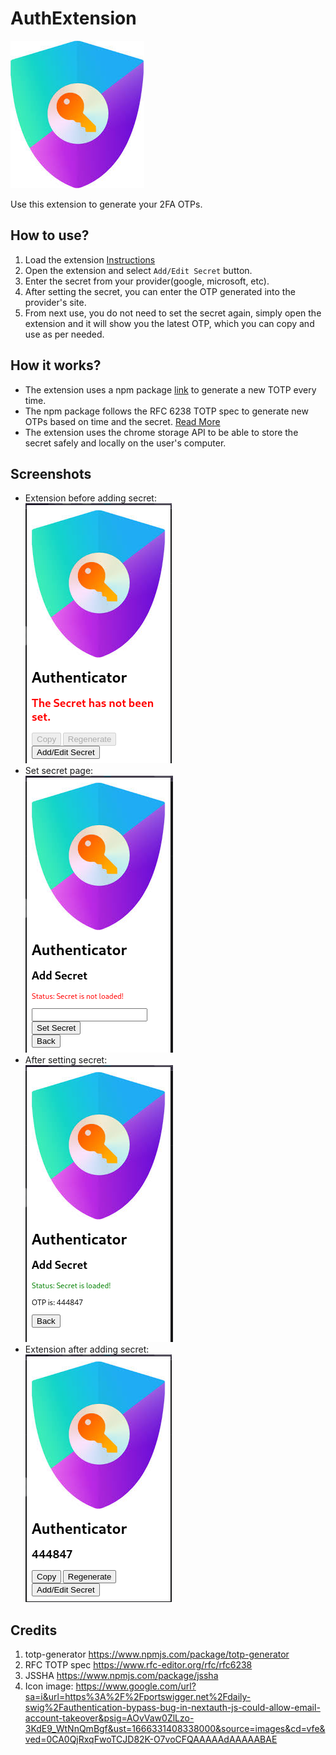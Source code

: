 # AuthExtension

<img src="icon.png" />

Use this extension to generate your 2FA OTPs.

## How to use?
1. Load the extension [Instructions](https://webkul.com/blog/how-to-install-the-unpacked-extension-in-chrome/)
2. Open the extension and select `Add/Edit Secret` button.
3. Enter the secret from your provider(google, microsoft, etc).
4. After setting the secret, you can enter the OTP generated into the provider's site.
5. From next use, you do not need to set the secret again, simply open the extension and it will show you the latest OTP, which you can copy and use as per needed.

## How it works?
- The extension uses a npm package [link](https://www.npmjs.com/package/totp-generator) to generate a new TOTP every time.
- The npm package follows the RFC 6238 TOTP spec to generate new OTPs based on time and the secret. [Read More](https://www.rfc-editor.org/rfc/rfc6238)
- The extension uses the chrome storage API to be able to store the secret safely and locally on the user's computer.

## Screenshots
- Extension before adding secret: <br> <img src="screenshots/Initial.png">
- Set secret page: <br> <img src="screenshots/setSecret.png">
- After setting secret: <br> <img src="screenshots/setSecretSuccess.png">
- Extension after adding secret: <br> <img src="screenshots/final.png">

## Credits
1. totp-generator https://www.npmjs.com/package/totp-generator
2. RFC TOTP spec https://www.rfc-editor.org/rfc/rfc6238
3. JSSHA https://www.npmjs.com/package/jssha
4. Icon image: https://www.google.com/url?sa=i&url=https%3A%2F%2Fportswigger.net%2Fdaily-swig%2Fauthentication-bypass-bug-in-nextauth-js-could-allow-email-account-takeover&psig=AOvVaw0ZlLzo-3KdE9_WtNnQmBgf&ust=1666331408338000&source=images&cd=vfe&ved=0CA0QjRxqFwoTCJD82K-O7voCFQAAAAAdAAAAABAE
